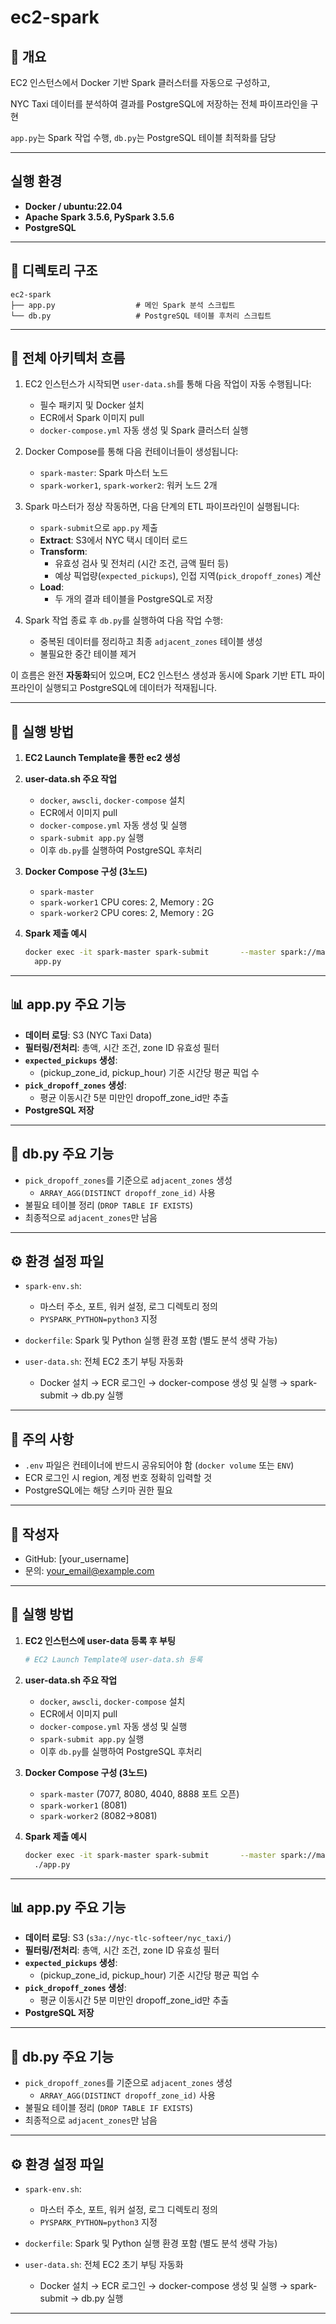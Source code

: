 # ec2-spark

## 📌 개요

EC2 인스턴스에서 Docker 기반 Spark 클러스터를 자동으로 구성하고,

NYC Taxi 데이터를 분석하여 결과를 PostgreSQL에 저장하는 전체 파이프라인을 구현

`app.py`는 Spark 작업 수행, `db.py`는 PostgreSQL 테이블 최적화를 담당

---

## 실행 환경

- **Docker / ubuntu:22.04**
- **Apache Spark 3.5.6, PySpark 3.5.6**
- **PostgreSQL**

---

## 📁 디렉토리 구조

```
ec2-spark
├── app.py                  # 메인 Spark 분석 스크립트
└── db.py                   # PostgreSQL 테이블 후처리 스크립트
```

---

## 🔁 전체 아키텍처 흐름

1. EC2 인스턴스가 시작되면 `user-data.sh`를 통해 다음 작업이 자동 수행됩니다:
   - 필수 패키지 및 Docker 설치
   - ECR에서 Spark 이미지 pull
   - `docker-compose.yml` 자동 생성 및 Spark 클러스터 실행

2. Docker Compose를 통해 다음 컨테이너들이 생성됩니다:
   - `spark-master`: Spark 마스터 노드
   - `spark-worker1`, `spark-worker2`: 워커 노드 2개

3. Spark 마스터가 정상 작동하면, 다음 단계의 ETL 파이프라인이 실행됩니다:
   - `spark-submit`으로 `app.py` 제출
   - **Extract**: S3에서 NYC 택시 데이터 로드
   - **Transform**:
     - 유효성 검사 및 전처리 (시간 조건, 금액 필터 등)
     - 예상 픽업량(`expected_pickups`), 인접 지역(`pick_dropoff_zones`) 계산
   - **Load**:
     - 두 개의 결과 테이블을 PostgreSQL로 저장

4. Spark 작업 종료 후 `db.py`를 실행하여 다음 작업 수행:
   - 중복된 데이터를 정리하고 최종 `adjacent_zones` 테이블 생성
   - 불필요한 중간 테이블 제거

이 흐름은 완전 **자동화**되어 있으며, EC2 인스턴스 생성과 동시에 Spark 기반 ETL 파이프라인이 실행되고 PostgreSQL에 데이터가 적재됩니다.

---

## 🚀 실행 방법

1. **EC2 Launch Template을 통한 ec2 생성**

2. **user-data.sh 주요 작업**
    - `docker`, `awscli`, `docker-compose` 설치
    - ECR에서 이미지 pull
    - `docker-compose.yml` 자동 생성 및 실행
    - `spark-submit app.py` 실행
    - 이후 `db.py`를 실행하여 PostgreSQL 후처리

3. **Docker Compose 구성 (3노드)**
    - `spark-master`
    - `spark-worker1` CPU cores: 2, Memory : 2G
    - `spark-worker2` CPU cores: 2, Memory : 2G

4. **Spark 제출 예시**
    ```bash
    docker exec -it spark-master spark-submit       --master spark://master:7077       --deploy-mode client       ...
      app.py
    ```

---

## 📊 app.py 주요 기능

- **데이터 로딩**: S3 (NYC Taxi Data)
- **필터링/전처리**: 총액, 시간 조건, zone ID 유효성 필터
- **`expected_pickups` 생성**:
  - (pickup_zone_id, pickup_hour) 기준 시간당 평균 픽업 수
- **`pick_dropoff_zones` 생성**:
  - 평균 이동시간 5분 미만인 dropoff_zone_id만 추출
- **PostgreSQL 저장**

---

## 🧩 db.py 주요 기능

- `pick_dropoff_zones`를 기준으로 `adjacent_zones` 생성
  - `ARRAY_AGG(DISTINCT dropoff_zone_id)` 사용
- 불필요 테이블 정리 (`DROP TABLE IF EXISTS`)
- 최종적으로 `adjacent_zones`만 남음

---

## ⚙️ 환경 설정 파일

- `spark-env.sh`:
    - 마스터 주소, 포트, 워커 설정, 로그 디렉토리 정의
    - `PYSPARK_PYTHON=python3` 지정

- `dockerfile`: Spark 및 Python 실행 환경 포함 (별도 분석 생략 가능)

- `user-data.sh`: 전체 EC2 초기 부팅 자동화
    - Docker 설치 → ECR 로그인 → docker-compose 생성 및 실행 → spark-submit → db.py 실행

---


## 📎 주의 사항

- `.env` 파일은 컨테이너에 반드시 공유되어야 함 (`docker volume` 또는 `ENV`)
- ECR 로그인 시 region, 계정 번호 정확히 입력할 것
- PostgreSQL에는 해당 스키마 권한 필요

---

## 👤 작성자

- GitHub: [your_username]
- 문의: your_email@example.com

---

## 🚀 실행 방법

1. **EC2 인스턴스에 user-data 등록 후 부팅**
    ```bash
    # EC2 Launch Template에 user-data.sh 등록
    ```

2. **user-data.sh 주요 작업**
    - `docker`, `awscli`, `docker-compose` 설치
    - ECR에서 이미지 pull
    - `docker-compose.yml` 자동 생성 및 실행
    - `spark-submit app.py` 실행
    - 이후 `db.py`를 실행하여 PostgreSQL 후처리

3. **Docker Compose 구성 (3노드)**
    - `spark-master` (7077, 8080, 4040, 8888 포트 오픈)
    - `spark-worker1` (8081)
    - `spark-worker2` (8082→8081)

4. **Spark 제출 예시**
    ```bash
    docker exec -it spark-master spark-submit       --master spark://master:7077       --deploy-mode client       ...
      ./app.py
    ```

---

## 📊 app.py 주요 기능

- **데이터 로딩**: S3 (`s3a://nyc-tlc-softeer/nyc_taxi/`)
- **필터링/전처리**: 총액, 시간 조건, zone ID 유효성 필터
- **`expected_pickups` 생성**:
  - (pickup_zone_id, pickup_hour) 기준 시간당 평균 픽업 수
- **`pick_dropoff_zones` 생성**:
  - 평균 이동시간 5분 미만인 dropoff_zone_id만 추출
- **PostgreSQL 저장**

---

## 🧩 db.py 주요 기능

- `pick_dropoff_zones`를 기준으로 `adjacent_zones` 생성
  - `ARRAY_AGG(DISTINCT dropoff_zone_id)` 사용
- 불필요 테이블 정리 (`DROP TABLE IF EXISTS`)
- 최종적으로 `adjacent_zones`만 남음

---

## ⚙️ 환경 설정 파일

- `spark-env.sh`:
    - 마스터 주소, 포트, 워커 설정, 로그 디렉토리 정의
    - `PYSPARK_PYTHON=python3` 지정

- `dockerfile`: Spark 및 Python 실행 환경 포함 (별도 분석 생략 가능)

- `user-data.sh`: 전체 EC2 초기 부팅 자동화
    - Docker 설치 → ECR 로그인 → docker-compose 생성 및 실행 → spark-submit → db.py 실행

---
